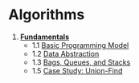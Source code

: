 # Algorithms

1. [**Fundamentals**](src/main/java/1%20Fundamentals)
    * 1.1 [Basic Programming Model](src/main/java/1%20Fundamentals/1.1%20Basic%20Programming%20Model)
    * 1.2 [Data Abstraction](src/main/java/1%20Fundamentals/1.2%20Data%20Abstraction%20)
    * 1.3 [Bags, Queues, and Stacks](src/main/java/1%20Fundamentals/1.3%20Bags,%20Queues,%20and%20Stacks)
    * 1.5 [Case Study: Union-Find](src/main/java/1%20Fundamentals/1.5%20Union-Find)
